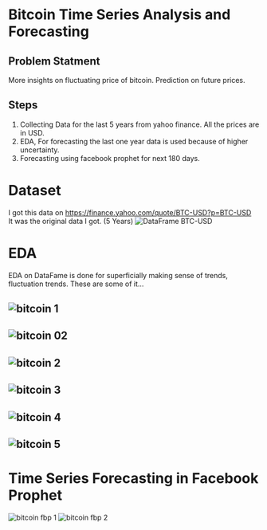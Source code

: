 # Bitcoin Time Series Analysis and Forecasting
## Problem Statment
More insights on fluctuating price of bitcoin. Prediction on future prices.
## Steps
1. Collecting Data for the last 5 years from yahoo finance. All the prices are in USD.
2. EDA, For forecasting the last one year data is used because of higher uncertainty.
3. Forecasting using facebook prophet for next 180 days.

# Dataset
I got this data on https://finance.yahoo.com/quote/BTC-USD?p=BTC-USD </br>
It was the original data I got. (5 Years)
![DataFrame BTC-USD](https://user-images.githubusercontent.com/75474944/119854177-7bb82a80-bf2e-11eb-9b58-09aa550e0dad.png)

# EDA
EDA on DataFame is done for superficially making sense of trends, fluctuation trends.
These are some of it...

![bitcoin 1](https://user-images.githubusercontent.com/75474944/119855024-32b4a600-bf2f-11eb-9228-5a08c44daca2.png)
---
![bitcoin 02](https://user-images.githubusercontent.com/75474944/119855035-35170000-bf2f-11eb-8687-b5700bbf43eb.png)
---
![bitcoin 2](https://user-images.githubusercontent.com/75474944/119855044-36482d00-bf2f-11eb-9d1c-33b4640a2a55.png)
---
![bitcoin 3](https://user-images.githubusercontent.com/75474944/119855047-37795a00-bf2f-11eb-922e-62bc5a723a8a.png)
---
![bitcoin 4](https://user-images.githubusercontent.com/75474944/119855049-3811f080-bf2f-11eb-9afe-15715bc98b2f.png)
---
![bitcoin 5](https://user-images.githubusercontent.com/75474944/119855054-39431d80-bf2f-11eb-954d-8db6847af4af.png)
---

# Time Series Forecasting in Facebook Prophet
![bitcoin fbp 1](https://user-images.githubusercontent.com/75474944/119855207-58da4600-bf2f-11eb-8e8b-3128645258af.png)
![bitcoin fbp 2](https://user-images.githubusercontent.com/75474944/119855217-5972dc80-bf2f-11eb-8fd0-139570bf2b6e.png)
